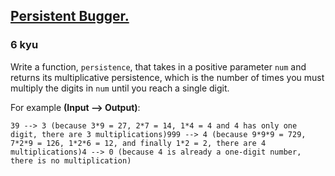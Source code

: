 <h2><a href=https://www.codewars.com/kata/55bf01e5a717a0d57e0000ec/train/cpp target="_blank">Persistent Bugger.</a></h2><h3>6 kyu</h3><p>Write a function, <code>persistence</code>, that takes in a positive parameter <code>num</code> and returns its multiplicative persistence, which is the number of times you must multiply the digits in <code>num</code> until you reach a single digit.</p><p>For example <strong>(Input --&gt; Output)</strong>:</p><pre><code>39 --&gt; 3 (because 3*9 = 27, 2*7 = 14, 1*4 = 4 and 4 has only one digit, there are 3 multiplications)999 --&gt; 4 (because 9*9*9 = 729, 7*2*9 = 126, 1*2*6 = 12, and finally 1*2 = 2, there are 4 multiplications)4 --&gt; 0 (because 4 is already a one-digit number, there is no multiplication)</code></pre>